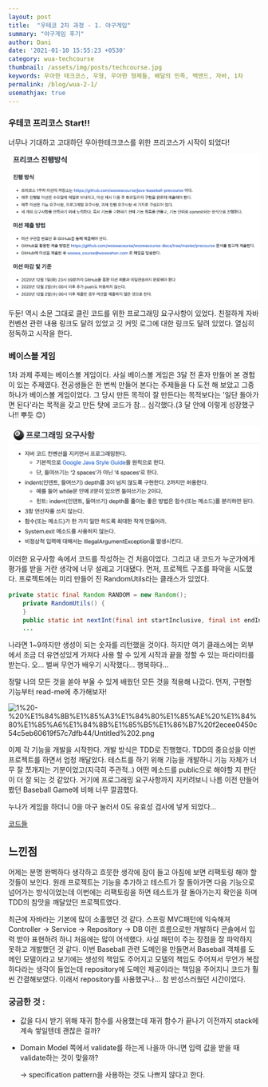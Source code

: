 ```yaml
---
layout: post
title:  "우테코 2차 과정 - 1. 야구게임"
summary: "야구게임 후기"
author: Dani
date: '2021-01-10 15:55:23 +0530'
category: wua-techcourse
thumbnail: /assets/img/posts/techcourse.jpg
keywords: 우아한 테크코스, 우형, 우아한 형제들, 배달의 민족, 백앤드, 자바, 1차
permalink: /blog/wua-2-1/
usemathjax: true
---
```

### 우테코 프리코스 Start!!

너무나 기대하고 고대하던 우아한테크코스를 위한 프리코스가 시작이 되었다! 

![진행 방식](/assets/img/posts/wuatechcourse/Untitled.png)

두둔! 역시 소문 그대로 클린 코드를 위한 프로그래밍 요구사항이 있었다. 친절하게 자바 컨벤션 관련 내용 링크도 달려 있었고 깃 커밋 로그에 대한 링크도 달려 있었다. 열심히 정독하고 시작을 한다.

### 베이스볼 게임

1차 과제 주제는 베이스볼 게임이다. 사실 베이스볼 게임은 3달 전 혼자 만들어 본 경험이 있는 주제였다. 전공생들은 한 번씩 만들어 본다는 주제들을 다 도전 해 보았고 그중 하나가 베이스볼 게임이었다. 그 당시 만든 목적이 잘 만든다는 목적보다는 '일단 돌아가면 된다'라는 목적을 갖고 만든 탓에 코드가 참... 심각했다.(3 달 안에 이렇게 성장했구나!! 뿌듯 😊) 

![프로그래밍 요구사항](/assets/img/posts/wuatechcourse/Untitled1.png)

이러한 요구사항 속에서 코드를 작성하는 건 처음이었다. 그리고 내 코드가 누군가에게 평가를 받을 거란 생각에 너무 설레고 기대됐다. 먼저, 프로젝트 구조를 파악을 시도했다. 프로젝트에는 미리 만들어 진 RandomUtils라는 클래스가 있었다.

```java
private static final Random RANDOM = new Random();
    private RandomUtils() {
    }
    public static int nextInt(final int startInclusive, final int endInclusive) {
    ...
```

나라면 1~9까지만 생성이 되는 숫자를 리턴했을 것이다. 하지만 여기 클래스에는 외부에서 조금 더 유연성있게 가져다 사용 할 수 있게 시작과 끝을 정할 수 있는 파라미터를 받는다. 오... 벌써 무언가 배우기 시작했다... 행복하다...

정말 나의 모든 것을 쏟아 부울 수 있게 배웠던 모든 것을 적용해 나갔다. 먼저, 구현할 기능부터 read-me에 추가해보자!

![1%20-%20%E1%84%8B%E1%85%A3%E1%84%80%E1%85%AE%20%E1%84%80%E1%85%A6%E1%84%8B%E1%85%B5%E1%86%B7%20f2ecee0450c54c5eb60619f57c7dfb44/Untitled%202.png](1%20-%20%E1%84%8B%E1%85%A3%E1%84%80%E1%85%AE%20%E1%84%80%E1%85%A6%E1%84%8B%E1%85%B5%E1%86%B7%20f2ecee0450c54c5eb60619f57c7dfb44/Untitled%202.png)

이제 각 기능을 개발을 시작한다. 개발 방식은 TDD로 진행했다. TDD의 중요성을 이번 프로젝트를 하면서 엄청 깨달았다. 테스트를 하기 위해 기능을 개발하니 기능 자체가 너무 잘 쪼개지는 기분이었고(지극히 주관적..) 어떤 메소드를 public으로 해야할 지 판단이 더 잘 되는 것 같았다. 거기에 프로그래밍 요구사항까지 지키려보니 나름 이전 만들어봤던 Baseball Game에 비해 너무 깔끔했다. 

누나가 게임을 하더니 0을 마구 눌러서 0도 유효성 검사에 넣게 되었다...

[코드들](https://www.notion.so/47e203696eaf4dbfa44902c86be4ff21)

## 느낀점

어제는 분명 완벽하다 생각하고 흐뭇한 생각에 잠이 들고 아침에 보면 리팩토링 해야 할 것들이 보인다. 원래 프로젝트는 기능을 추가하고 테스트가 잘 돌아가면 다음 기능으로 넘어가는 방식이었는데 이번에는 리팩토링을 하면 테스트가 잘 돌아가는지 확인을 하며 TDD의 참맛을 깨달았던 프로젝트였다.

최근에 자바라는 기본에 많이 소홀했던 것 같다. 스프링 MVC패턴에 익숙해져 Controller → Service → Repository → DB 이런 흐름으로만 개발하다 콘솔에서 입력 받아 표현하려 하니 처음에는 많이 어색했다. 사실 패턴이 주는 장점을 잘 파악하지 못하고 개발했던 것 같다. 이번 Baseball 관련 도메인을 만들면서 Baseball 객체를 도메인 모델이라고 보기에는 생성의 책임도 주어지고 모델의 책임도 주어져서 무언가 복잡하다라는 생각이 들었는데 repository에 도메인 제공이라는 책임을 주어지니 코드가 훨씬 간결해보였다. 이래서 repository를 사용했구나... 참 반성스러웠던 시간이었다. 

### 궁금한 것 :

- 값을 다시 받기 위해 재귀 함수를 사용했는데 재귀 함수가 끝나기 이전까지 stack에 계속 쌓일텐데 괜찮은 걸까?
- Domain Model 쪽에서 validate를 하는게 나을까 아니면 입력 값을 받을 때 validate하는 것이 맞을까?

    → specification pattern을 사용하는 것도 나쁘지 않다고 한다.